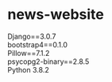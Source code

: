 # news-website<br>
Django==3.0.7<br>
bootstrap4==0.1.0<br>
Pillow==7.1.2<br>
psycopg2-binary==2.8.5<br>
Python 3.8.2
